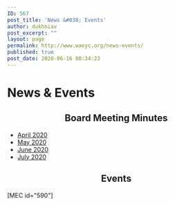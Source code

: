 ```yaml
---
ID: 567
post_title: 'News &#038; Events'
author: dukhniav
post_excerpt: ""
layout: page
permalink: http://www.waeyc.org/news-events/
published: true
post_date: 2020-06-16 00:34:23
---
```

<h1>News & Events</h1>		
		<h2 style="text-align: center;">Board Meeting Minutes</h2>		
					<ul>
							<li>
					<a href="/wp-content/uploads/2020/07/WAEYC-Board-Minutes-April-2020.pdf" target="_blank" rel="noopener noreferrer">						
										April 2020
											</a>
									</li>
								<li>
					<a href="/wp-content/uploads/2020/07/WAEYC-Board-Meeting-Minutes-May-2020.pdf" target="_blank" rel="noopener noreferrer">						
										May 2020
											</a>
									</li>
								<li>
					<a href="/wp-content/uploads/2020/07/WAEYC-Board-Meeting-Minutes-June-2020.pdf" target="_blank" rel="noopener noreferrer">						
										June 2020
											</a>
									</li>
								<li>
					<a href="http://www.waeyc.org/wp-content/uploads/2020/09/WAEYC-Board-Meeting-Minutes-July-20.pdf" target="_blank" rel="noopener noreferrer">						
										July 2020
											</a>
									</li>
						</ul>
		<h2 style="text-align: center;">Events</h2>[MEC id="590"]
